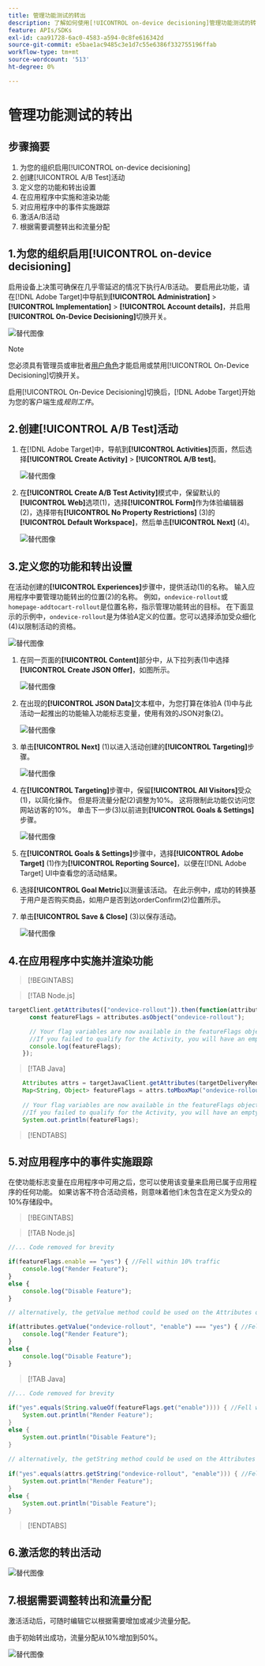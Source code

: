 ```yaml
---
title: 管理功能测试的转出
description: 了解如何使用[!UICONTROL on-device decisioning]管理功能测试的转出。
feature: APIs/SDKs
exl-id: caa91728-6ac0-4583-a594-0c8fe616342d
source-git-commit: e5bae1ac9485c3e1d7c55e6386f332755196ffab
workflow-type: tm+mt
source-wordcount: '513'
ht-degree: 0%

---
```


# 管理功能测试的转出

## 步骤摘要

1. 为您的组织启用[!UICONTROL on-device decisioning]
1. 创建[!UICONTROL A/B Test]活动
1. 定义您的功能和转出设置
1. 在应用程序中实施和渲染功能
1. 对应用程序中的事件实施跟踪
1. 激活A/B活动
1. 根据需要调整转出和流量分配

## 1.为您的组织启用[!UICONTROL on-device decisioning]

启用设备上决策可确保在几乎零延迟的情况下执行A/B活动。 要启用此功能，请在[!DNL Adobe Target]中导航到&#x200B;**[!UICONTROL Administration]** > **[!UICONTROL Implementation]** > **[!UICONTROL Account details]**，并启用&#x200B;**[!UICONTROL On-Device Decisioning]**&#x200B;切换开关。

![替代图像](assets/asset-odd-toggle.png)

>[!NOTE]
>
>您必须具有管理员或审批者[用户角色](https://experienceleague.adobe.com/docs/target/using/administer/manage-users/user-management.html?lang=zh-Hans)才能启用或禁用[!UICONTROL On-Device Decisioning]切换开关。

启用[!UICONTROL On-Device Decisioning]切换后，[!DNL Adobe Target]开始为您的客户端生成&#x200B;*规则工件*。

## 2.创建[!UICONTROL A/B Test]活动

1. 在[!DNL Adobe Target]中，导航到&#x200B;**[!UICONTROL Activities]**&#x200B;页面，然后选择&#x200B;**[!UICONTROL Create Activity]** > **[!UICONTROL A/B test]**。

   ![替代图像](assets/asset-ab.png)

1. 在&#x200B;**[!UICONTROL Create A/B Test Activity]**&#x200B;模式中，保留默认的&#x200B;**[!UICONTROL Web]**&#x200B;选项(1)，选择&#x200B;**[!UICONTROL Form]**&#x200B;作为体验编辑器(2)，选择带有&#x200B;**[!UICONTROL No Property Restrictions]** (3)的&#x200B;**[!UICONTROL Default Workspace]**，然后单击&#x200B;**[!UICONTROL Next]** (4)。

   ![替代图像](assets/asset-form.png)

## 3.定义您的功能和转出设置

在活动创建的&#x200B;**[!UICONTROL Experiences]**&#x200B;步骤中，提供活动(1)的名称。 输入应用程序中要管理功能转出的位置(2)的名称。 例如，`ondevice-rollout`或`homepage-addtocart-rollout`是位置名称，指示管理功能转出的目标。 在下面显示的示例中，`ondevice-rollout`是为体验A定义的位置。您可以选择添加受众细化(4)以限制活动的资格。

![替代图像](assets/asset-location-rollout.png)

1. 在同一页面的&#x200B;**[!UICONTROL Content]**&#x200B;部分中，从下拉列表(1)中选择&#x200B;**[!UICONTROL Create JSON Offer]**，如图所示。

   ![替代图像](assets/asset-offer.png)

1. 在出现的&#x200B;**[!UICONTROL JSON Data]**&#x200B;文本框中，为您打算在体验A (1)中与此活动一起推出的功能输入功能标志变量，使用有效的JSON对象(2)。

   ![替代图像](assets/asset-json-a-rollout.png)

1. 单击&#x200B;**[!UICONTROL Next]** (1)以进入活动创建的&#x200B;**[!UICONTROL Targeting]**&#x200B;步骤。

   ![替代图像](assets/asset-next-2-t-rollout.png)

1. 在&#x200B;**[!UICONTROL Targeting]**&#x200B;步骤中，保留&#x200B;**[!UICONTROL All Visitors]**&#x200B;受众(1)，以简化操作。 但是将流量分配(2)调整为10%。 这将限制此功能仅访问您网站访客的10%。 单击下一步(3)以前进到&#x200B;**[!UICONTROL Goals & Settings]**&#x200B;步骤。

   ![替代图像](assets/asset-next-2-g-rollout.png)

1. 在&#x200B;**[!UICONTROL Goals & Settings]**&#x200B;步骤中，选择&#x200B;**[!UICONTROL Adobe Target]** (1)作为&#x200B;**[!UICONTROL Reporting Source]**，以便在[!DNL Adobe Target] UI中查看您的活动结果。

1. 选择&#x200B;**[!UICONTROL Goal Metric]**&#x200B;以测量该活动。 在此示例中，成功的转换基于用户是否购买商品，如用户是否到达orderConfirm(2)位置所示。

1. 单击&#x200B;**[!UICONTROL Save & Close]** (3)以保存活动。

   ![替代图像](assets/asset-conv-rollout.png)

## 4.在应用程序中实施并渲染功能

>[!BEGINTABS]

>[!TAB Node.js]

```js {line-numbers="true"}
targetClient.getAttributes(["ondevice-rollout"]).then(function(attributes) {
      const featureFlags = attributes.asObject("ondevice-rollout");

      // Your flag variables are now available in the featureFlags object variable.
      //If you failed to qualify for the Activity, you will have an empty object.
      console.log(featureFlags);
    });
```

>[!TAB Java]

```java {line-numbers="true"}
    Attributes attrs = targetJavaClient.getAttributes(targetDeliveryRequest, "ondevice-rollout");
    Map<String, Object> featureFlags = attrs.toMboxMap("ondevice-rollout");
​
    // Your flag variables are now available in the featureFlags object variable.
    //If you failed to qualify for the Activity, you will have an empty object.
    System.out.println(featureFlags);
```

>[!ENDTABS]

## 5.对应用程序中的事件实施跟踪

在使功能标志变量在应用程序中可用之后，您可以使用该变量来启用已属于应用程序的任何功能。 如果访客不符合活动资格，则意味着他们未包含在定义为受众的10%存储段中。

>[!BEGINTABS]

>[!TAB Node.js]

```js {line-numbers="true"}
//... Code removed for brevity

if(featureFlags.enable == "yes") { //Fell within 10% traffic
    console.log("Render Feature");
}
else {
    console.log("Disable Feature");
}

// alternatively, the getValue method could be used on the Attributes object.

if(attributes.getValue("ondevice-rollout", "enable") === "yes") { //Fell within 10% traffic
    console.log("Render Feature");
}
else {
    console.log("Disable Feature");
}
```

>[!TAB Java]

```java {line-numbers="true"}
//... Code removed for brevity
​
if("yes".equals(String.valueOf(featureFlags.get("enable")))) { //Fell within 10% traffic
    System.out.println("Render Feature");
}
else {
    System.out.println("Disable Feature");
}
​
// alternatively, the getString method could be used on the Attributes object.
​
if("yes".equals(attrs.getString("ondevice-rollout", "enable"))) { //Fell within 10% traffic
    System.out.println("Render Feature");
}
else {
    System.out.println("Disable Feature");
}
```

>[!ENDTABS]

## 6.激活您的转出活动

![替代图像](assets/asset-activate-rollout.png)

## 7.根据需要调整转出和流量分配

激活活动后，可随时编辑它以根据需要增加或减少流量分配。

由于初始转出成功，流量分配从10%增加到50%。

![替代图像](assets/asset-adjust-rollout.png)
